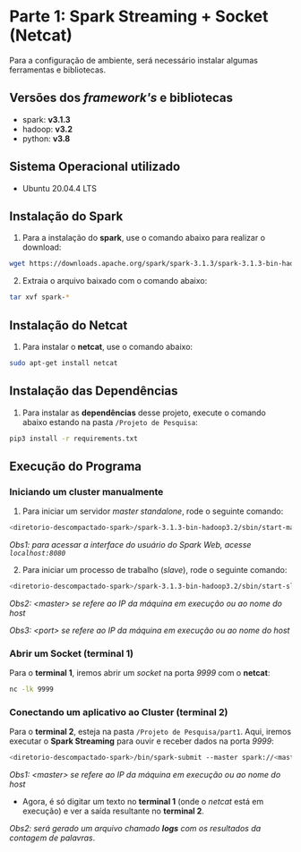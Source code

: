 # Parte 1: Spark Streaming + Socket (Netcat)

Para a configuração de ambiente, será necessário instalar algumas ferramentas e bibliotecas.

## Versões dos *framework's* e bibliotecas

* spark: **v3.1.3**
* hadoop: **v3.2**
* python: **v3.8**

## Sistema Operacional utilizado

* Ubuntu 20.04.4 LTS

## Instalação do Spark

1) Para a instalação do **spark**, use o comando abaixo para realizar o download:

```bash
wget https://downloads.apache.org/spark/spark-3.1.3/spark-3.1.3-bin-hadoop3.2.tgz
```

2) Extraia o arquivo baixado com o comando abaixo:

```bash
tar xvf spark-*
```

## Instalação do Netcat

1) Para instalar o **netcat**, use o comando abaixo:

```bash
sudo apt-get install netcat
```

## Instalação das Dependências

1) Para instalar as **dependências** desse projeto, execute o comando abaixo estando na pasta `/Projeto de Pesquisa`:

```bash
pip3 install -r requirements.txt
```

## Execução do Programa

### Iniciando um cluster manualmente

1) Para iniciar um servidor *master standalone*, rode o seguinte comando:

```bash
<diretorio-descompactado-spark>/spark-3.1.3-bin-hadoop3.2/sbin/start-master.sh
```

*Obs1: para acessar a interface do usuário do Spark Web, acesse `localhost:8080`*

2) Para iniciar um processo de trabalho (*slave*), rode o seguinte comando:

```bash
<diretorio-descompactado-spark>/spark-3.1.3-bin-hadoop3.2/sbin/start-slave.sh spark://<master>:<port>
```

*Obs2: \<master> se refere ao IP da máquina em execução ou ao nome do host*

*Obs3: \<port> se refere ao IP da máquina em execução ou ao nome do host*

### Abrir um Socket (terminal 1)

Para o **terminal 1**, iremos abrir um *socket* na porta *9999* com o **netcat**:

```bash
nc -lk 9999
```

### Conectando um aplicativo ao Cluster (terminal 2)

Para o **terminal 2**, esteja na pasta `/Projeto de Pesquisa/part1`. Aqui, iremos executar o **Spark Streaming** para ouvir e receber dados na porta *9999*:

```bash
<diretorio-descompactado-spark>/bin/spark-submit --master spark://<master>:7077 ./SparkStreamingWithSocker.py <master> 9999
```

*Obs1: \<master> se refere ao IP da máquina em execução ou ao nome do host*

* Agora, é só digitar um texto no **terminal 1** (onde o *netcat* está em execução) e ver a saída resultante no **terminal 2**.

*Obs2: será gerado um arquivo chamado **logs** com os resultados da contagem de palavras*.